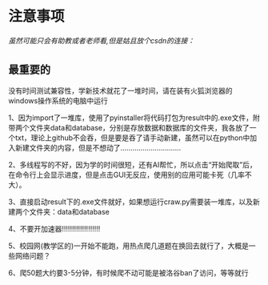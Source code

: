 # 注意事项
###### 虽然可能只会有助教或者老师看,但是姑且放个csdn的连接：







## 最重要的

没有时间测试兼容性，学新技术就花了一堆时间，请在装有火狐浏览器的windows操作系统的电脑中运行



1、因为import了一堆库，使用了pyinstaller将代码打包为result中的.exe文件，附带两个文件夹data和database，分别是存放数据和数据库的文件夹，我各放了一个txt，理论上github不会吞，但是要是吞了请手动新建，虽然可以在python中加入新建文件夹的内容，但是不想动了..............................

2、多线程写的不好，因为学的时间很短，还有AI帮忙，所以点击“开始爬取”后，在命令行上会显示进度，但是点击GUI无反应，使用别的应用可能卡死（几率不大）。

3、直接启动result下的.exe文件就好，如果想运行craw.py需要装一堆库，以及新建两个文件夹：data和database

4、不要开加速器!!!!!!!!!!!!!!!!!!!

5、校园网(教学区的)一开始不能跑，用热点爬几道题在换回去就行了，大概是一些网络问题？

6、爬50题大约要3-5分钟，有时候爬不动可能是被洛谷ban了访问，等等就行
